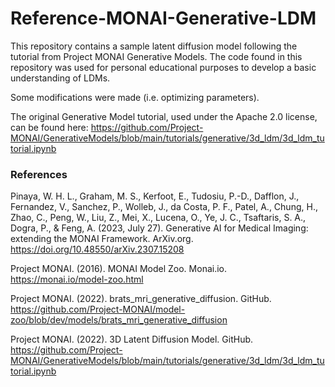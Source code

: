# Reference-MONAI-Generative-LDM

This repository contains a sample latent diffusion model following the tutorial from Project MONAI Generative Models. The code found in this repository was used for personal educational purposes to develop a basic understanding of LDMs.

Some modifications were made (i.e. optimizing parameters).



The original Generative Model tutorial, used under the Apache 2.0 license, can be found here: https://github.com/Project-MONAI/GenerativeModels/blob/main/tutorials/generative/3d_ldm/3d_ldm_tutorial.ipynb

### References

Pinaya, W. H. L., Graham, M. S., Kerfoot, E., Tudosiu, P.-D., Dafflon, J., Fernandez, V., Sanchez, P., Wolleb, J., da Costa, P. F., Patel, A., Chung, H., Zhao, C., Peng, W., Liu, Z., Mei, X., Lucena, O., Ye, J. C., Tsaftaris, S. A., Dogra, P., & Feng, A. (2023, July 27). Generative AI for Medical Imaging: extending the MONAI Framework. ArXiv.org. https://doi.org/10.48550/arXiv.2307.15208

Project MONAI. (2016). MONAI Model Zoo. Monai.io. https://monai.io/model-zoo.html

Project MONAI. (2022). brats_mri_generative_diffusion. GitHub. https://github.com/Project-MONAI/model-zoo/blob/dev/models/brats_mri_generative_diffusion

Project MONAI. (2022). 3D Latent Diffusion Model. GitHub. https://github.com/Project-MONAI/GenerativeModels/blob/main/tutorials/generative/3d_ldm/3d_ldm_tutorial.ipynb
